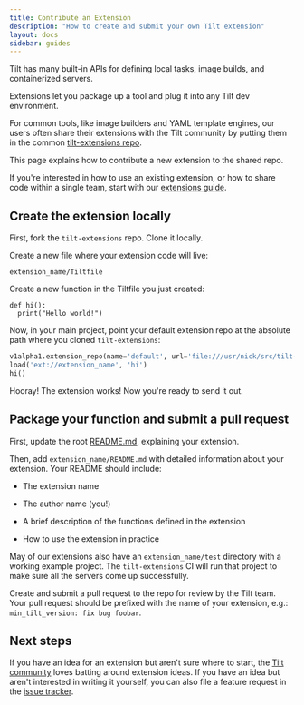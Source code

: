 ```yaml
---
title: Contribute an Extension
description: "How to create and submit your own Tilt extension"
layout: docs
sidebar: guides
---
```


Tilt has many built-in APIs for defining local tasks, image builds, and
containerized servers.

Extensions let you package up a tool and plug it into any Tilt dev environment.

For common tools, like image builders and YAML template engines, our users often
share their extensions with the Tilt community by putting them in the common
[tilt-extensions repo](https://github.com/tilt-dev/tilt-extensions).

This page explains how to contribute a new extension to the shared repo.

If you're interested in how to use an existing extension, or how to share code
within a single team, start with our [extensions guide](extensions.html).

## Create the extension locally

First, fork the `tilt-extensions` repo. Clone it locally.

Create a new file where your extension code will live:

```
extension_name/Tiltfile
```

Create a new function in the Tiltfile you just created:

```
def hi():
  print("Hello world!")
```

Now, in your main project, point your default extension repo at the absolute path where you cloned `tilt-extensions`:

```python
v1alpha1.extension_repo(name='default', url='file:///usr/nick/src/tilt-extensions')
load('ext://extension_name', 'hi')
hi()
```

Hooray! The extension works! Now you're ready to send it out.

## Package your function and submit a pull request

First, update the root
[README.md](https://github.com/tilt-dev/tilt-extensions/blob/master/README.md),
explaining your extension.

Then, add `extension_name/README.md` with detailed information about your extension. Your README should include:

- The extension name

- The author name (you!)

- A brief description of the functions defined in the extension

- How to use the extension in practice

May of our extensions also have an `extension_name/test` directory with a working example project.
The `tilt-extensions` CI will run that project to make sure all the servers come up successfully.

Create and submit a pull request to the repo for review by the Tilt team.  Your
pull request should be prefixed with the name of your extension, e.g.:
`min_tilt_version: fix bug foobar`.

## Next steps

If you have an idea for an extension but aren't sure where to start, the [Tilt
community](https://docs.tilt.dev/#community) loves batting around extension
ideas. If you have an idea but aren't interested in writing it yourself, you can
also file a feature request in the [issue
tracker](https://github.com/tilt-dev/tilt-extensions/issues).
